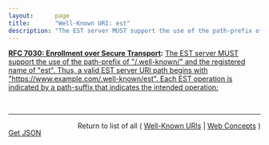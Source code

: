 ```yaml
---
layout:      page
title:       "Well-Known URI: est"
description: "The EST server MUST support the use of the path-prefix of \"/.well-known/\" and the registered name of \"est\". Thus, a valid EST server URI path begins with \"https://www.example.com/.well-known/est\". Each EST operation is indicated by a path-suffix that indicates the intended operation:"
---
```


**[RFC 7030: Enrollment over Secure Transport](/specs/IETF/RFC/7030 "This document profiles certificate enrollment for clients using Certificate Management over CMS (CMC) messages over a secure transport. This profile, called Enrollment over Secure Transport (EST), describes a simple, yet functional, certificate management protocol targeting Public Key Infrastructure (PKI) clients that need to acquire client certificates and associated Certification Authority (CA) certificates. It also supports client-generated public/private key pairs as well as key pairs generated by the CA."):** [The EST server MUST support the use of the path-prefix of "/.well-known/" and the registered name of "est". Thus, a valid EST server URI path begins with "https://www.example.com/.well-known/est". Each EST operation is indicated by a path-suffix that indicates the intended operation:](http://tools.ietf.org/html/rfc7030#section-3.2.2 "Read documentation for Well-Known URI &#34;est&#34;")

<br/>
<hr/>

<p style="float : left"><a href="est.json" title="Get JSON representing this particular Web Concept">Get JSON</a></p>
<p style="text-align: right">Return to list of all ( <a href="../well-known-uris">Well-Known URIs</a> | <a href="../">Web Concepts</a> )</p>
